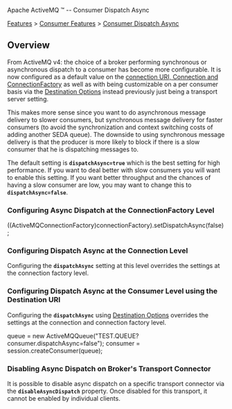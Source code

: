 Apache ActiveMQ ™ -- Consumer Dispatch Async 

[Features](features.html) > [Consumer Features](consumer-features.html) > [Consumer Dispatch Async](consumer-dispatch-async.html)


Overview
--------

From ActiveMQ v4: the choice of a broker performing synchronous or asynchronous dispatch to a consumer has become more configurable. It is now configured as a default value on the [connection URI, Connection and ConnectionFactory](connection-configuration-uri.html) as well as with being customizable on a per consumer basis via the [Destination Options](destination-options.html) instead previously just being a transport server setting.

This makes more sense since you want to do asynchronous message delivery to slower consumers, but synchronous message delivery for faster consumers (to avoid the synchronization and context switching costs of adding another SEDA queue). The downside to using synchronous message delivery is that the producer is more likely to block if there is a slow consumer that he is dispatching messages to.

The default setting is **`dispatchAsync=true`** which is the best setting for high performance. If you want to deal better with slow consumers you will want to enable this setting. If you want better throughput and the chances of having a slow consumer are low, you may want to change this to **`dispatchAsync=false`**.

### Configuring Async Dispatch at the ConnectionFactory Level

((ActiveMQConnectionFactory)connectionFactory).setDispatchAsync(false);

### Configuring Dispatch Async at the Connection Level

Configuring the **`dispatchAsync`** setting at this level overrides the settings at the connection factory level.

### Configuring Dispatch Async at the Consumer Level using the Destination URI

Configuring the **`dispatchAsync`** using [Destination Options](destination-options.html) overrides the settings at the connection and connection factory level.

queue = new ActiveMQQueue("TEST.QUEUE?consumer.dispatchAsync=false");
consumer = session.createConsumer(queue);

### Disabling Async Dispatch on Broker's Transport Connector

It is possible to disable async dispatch on a specific transport connector via the **`disableAsyncDispatch`** property. Once disabled for this transport, it cannot be enabled by individual clients.

<transportConnector name="openwire" uri="tcp://0.0.0.0:61616" disableAsyncDispatch="true"/>

